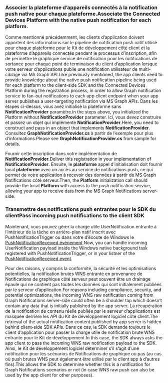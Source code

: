 ### <a name="associate-the-connected-devices-platform-with-the-native-push-notification-for-each-platform"></a><span data-ttu-id="3a87a-101">Associer la plateforme d’appareils connectés à la notification push native pour chaque plateforme.</span><span class="sxs-lookup"><span data-stu-id="3a87a-101">Associate the Connected Devices Platform with the native push notification for each platform.</span></span> 

<span data-ttu-id="3a87a-102">Comme mentionné précédemment, les clients d’application doivent apportent des informations sur le pipeline de notification push natif utilisé pour chaque plateforme pour le Kit de développement côté client et la plateforme d’appareils connectés pendant le processus d’inscription, afin de permettre le graphique service de notification pour les notifications de sortance pour chaque point de terminaison du client d’application lorsque votre serveur d’applications publie une notification utilisateur de multi-ciblage via MS Graph API.</span><span class="sxs-lookup"><span data-stu-id="3a87a-102">Like previously mentioned, the app clients need to provide knowledge about the native push notification pipeline being used for each platform to the client-side SDK and the Connected Devices Platform during the registration process, in order to allow Graph notification service to fan-out notifications to each app client endpoint when your app server publishes a user-targeting notification via MS Graph APIs.</span></span>
<span data-ttu-id="3a87a-103">Dans les étapes ci-dessus, vous avez initialisé la plateforme sans **NotificationProvider** paramètre.</span><span class="sxs-lookup"><span data-stu-id="3a87a-103">In the steps above, you initialized the Platform without **NotificationProvider** parameter.</span></span> <span data-ttu-id="3a87a-104">Ici, vous devez construire et passez un objet qui implémente **NotificationProvider**.</span><span class="sxs-lookup"><span data-stu-id="3a87a-104">Here, you need to construct and pass in an object that implements **NotificationProvider**.</span></span> <span data-ttu-id="3a87a-105">Consultez **GraphNotificationProvider.cs** à partir de l’exemple pour plus d’informations.</span><span class="sxs-lookup"><span data-stu-id="3a87a-105">Please see **GraphNotificationProvider.cs** from sample for details.</span></span> 



<span data-ttu-id="3a87a-106">Fournir cette inscription dans votre implémentation de **NotificationProvider**.</span><span class="sxs-lookup"><span data-stu-id="3a87a-106">Deliver this registration in your implementation of **NotificationProvider**.</span></span> <span data-ttu-id="3a87a-107">Ensuite, le **plateforme** appel d’initialisation doit fournir local **plateforme** avec un accès au service de notifications push, ce qui permet de votre application à recevoir des données à partir de MS Graph Notifications côté serveur.</span><span class="sxs-lookup"><span data-stu-id="3a87a-107">Then, the **Platform** initialization call should provide the local **Platform** with access to the push notification service, allowing your app to receive data from the MS Graph Notifications server-side.</span></span> 

### <a name="pass-incoming-push-notifications-to-the-client-sdk"></a><span data-ttu-id="3a87a-108">Transmettre des notifications push entrantes pour le SDK du client</span><span class="sxs-lookup"><span data-stu-id="3a87a-108">Pass incoming push notifications to the client SDK</span></span>
<span data-ttu-id="3a87a-109">Maintenant, vous pouvez gérer la charge utile UserNotification entrante à l’intérieur de la tâche en arrière-plan natif inscrit avec PushNotificationTrigger ou dans votre d’écoute de Windows le [PushNotificationReceived événement](https://docs.microsoft.com/en-us/uwp/api/windows.networking.pushnotifications.pushnotificationchannel.pushnotificationreceived).</span><span class="sxs-lookup"><span data-stu-id="3a87a-109">Now, you can handle incoming UserNotification payload inside the Windows native background task registered with PushNotificationTrigger, or in your listner of the [PushNotificationReceived event](https://docs.microsoft.com/en-us/uwp/api/windows.networking.pushnotifications.pushnotificationchannel.pushnotificationreceived).</span></span> 

<span data-ttu-id="3a87a-110">Pour des raisons, y compris la conformité, la sécurité et les optimisations potentielles, la notification brutes WNS entrante en provenance de Notifications de graphique côté serveur peut souvent être un drainage épaule qui ne contient pas toutes les données qui sont initialement publiées par le serveur d’application.</span><span class="sxs-lookup"><span data-stu-id="3a87a-110">For reasons including compliance, security, and potential optimizations, the incoming WNS raw notification coming from Graph Notifications server-side could often be a shoulder tap which doesn’t contain any data that is initially published by the app server.</span></span> <span data-ttu-id="3a87a-111">La récupération de la notification de contenu réelle publiée par le serveur d’applications est masquée derrière les API du Kit de développement logiciel côté client.</span><span class="sxs-lookup"><span data-stu-id="3a87a-111">The retrieval of the actual notification content published by app server is hidden behind client-side SDK APIs.</span></span> <span data-ttu-id="3a87a-112">Dans ce cas, le SDK demande toujours le client d’application pour passer la charge utile de notification brute WNS entrante pour le Kit de développement.</span><span class="sxs-lookup"><span data-stu-id="3a87a-112">In this case, the SDK always asks the app client to pass the incoming WNS raw notification payload to the SDK.</span></span> <span data-ttu-id="3a87a-113">Ainsi, le Kit de développement logiciel déterminer s’il s’agit d’une notification pour les scénarios de Notifications de graphique ou pas (au cas où push brutes WNS peut également être utilisé par le client app à d’autres fins).</span><span class="sxs-lookup"><span data-stu-id="3a87a-113">This allows the SDK to determine whether this is a notification for Graph Notifications scenarios or not (in case WNS raw push can also be used by the app client for other purposes).</span></span> 
